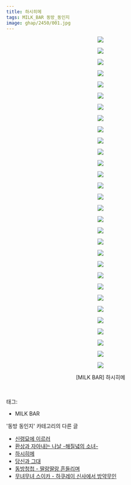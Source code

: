 ```yaml
---
title: 하시히메
tags: MILK_BAR 동방_동인지
image: ghap/2450/001.jpg
---
```

<div class="article">
<p style="text-align: center; clear: none; float: none;"><img src="{{ site.nasurl }}/ghap/2450/001.jpg"/></p>
<p style="text-align: center; clear: none; float: none;"><img src="{{ site.nasurl }}/ghap/2450/002.jpg"/></p>
<p style="text-align: center; clear: none; float: none;"><img src="{{ site.nasurl }}/ghap/2450/003.jpg"/></p>
<p style="text-align: center; clear: none; float: none;"><img src="{{ site.nasurl }}/ghap/2450/004.jpg"/></p>
<p style="text-align: center; clear: none; float: none;"><img src="{{ site.nasurl }}/ghap/2450/005.jpg"/></p>
<p style="text-align: center; clear: none; float: none;"><img src="{{ site.nasurl }}/ghap/2450/006.jpg"/></p>
<p style="text-align: center; clear: none; float: none;"><img src="{{ site.nasurl }}/ghap/2450/007.jpg"/></p>
<p style="text-align: center; clear: none; float: none;"><img src="{{ site.nasurl }}/ghap/2450/008.jpg"/></p>
<p style="text-align: center; clear: none; float: none;"><img src="{{ site.nasurl }}/ghap/2450/009.jpg"/></p>
<p style="text-align: center; clear: none; float: none;"><img src="{{ site.nasurl }}/ghap/2450/010.jpg"/></p>
<p style="text-align: center; clear: none; float: none;"><img src="{{ site.nasurl }}/ghap/2450/011.jpg"/></p>
<p style="text-align: center; clear: none; float: none;"><img src="{{ site.nasurl }}/ghap/2450/012.jpg"/></p>
<p style="text-align: center; clear: none; float: none;"><img src="{{ site.nasurl }}/ghap/2450/013.jpg"/></p>
<p style="text-align: center; clear: none; float: none;"><img src="{{ site.nasurl }}/ghap/2450/014.jpg"/></p>
<p style="text-align: center; clear: none; float: none;"><img src="{{ site.nasurl }}/ghap/2450/015.jpg"/></p>
<p style="text-align: center; clear: none; float: none;"><img src="{{ site.nasurl }}/ghap/2450/016.jpg"/></p>
<p style="text-align: center; clear: none; float: none;"><img src="{{ site.nasurl }}/ghap/2450/017.jpg"/></p>
<p style="text-align: center; clear: none; float: none;"><img src="{{ site.nasurl }}/ghap/2450/018.jpg"/></p>
<p style="text-align: center; clear: none; float: none;"><img src="{{ site.nasurl }}/ghap/2450/019.jpg"/></p>
<p style="text-align: center; clear: none; float: none;"><img src="{{ site.nasurl }}/ghap/2450/020.jpg"/></p>
<p style="text-align: center; clear: none; float: none;"><img src="{{ site.nasurl }}/ghap/2450/021.jpg"/></p>
<p style="text-align: center; clear: none; float: none;"><img src="{{ site.nasurl }}/ghap/2450/022.jpg"/></p>
<p style="text-align: center; clear: none; float: none;"><img src="{{ site.nasurl }}/ghap/2450/023.jpg"/></p>
<p style="text-align: center; clear: none; float: none;"><img src="{{ site.nasurl }}/ghap/2450/024.jpg"/></p>
<p style="text-align: center; clear: none; float: none;"><img src="{{ site.nasurl }}/ghap/2450/025.jpg"/></p>
<p style="text-align: center; clear: none; float: none;"><img src="{{ site.nasurl }}/ghap/2450/026.jpg"/></p>
<p style="text-align: center; clear: none; float: none;"><img src="{{ site.nasurl }}/ghap/2450/027.jpg"/></p>
<p style="text-align: center; clear: none; float: none;"><img src="{{ site.nasurl }}/ghap/2450/028.jpg"/></p>
<p style="text-align: center; clear: none; float: none;"><img src="{{ site.nasurl }}/ghap/2450/029.jpg"/></p>
<p style="text-align: center; clear: none; float: none;"><img src="{{ site.nasurl }}/ghap/2450/030.jpg"/></p>
<p style="text-align: center; clear: none; float: none;">[MILK BAR] 하시히메</p>
<p><br/></p>
</div><div class="tagTrail">
<p>태그: </p>
<ul>
<li>MILK BAR</li>
</ul>
</div><div class="another">
<p>'동방 동인지' 카테고리의 다른 글</p>
<ul>
<li><a href="/2016-10-05-ghap_2452">신령묘에 이르러</a></li>
<li><a href="/2016-10-05-ghap_2451">환상과 자아내는 나날 -해질녘의 소녀-</a></li>
<li><a href="/2016-10-05-ghap_2450">하시히메</a></li>
<li><a href="/2016-10-05-ghap_2449">당신과 그대</a></li>
<li><a href="/2016-10-04-ghap_2447">동방청첩 - 딸랑딸랑 흔들리며</a></li>
<li><a href="/2016-10-04-ghap_2446">무녀무녀 스이카 - 하쿠레이 신사에서 방약무인</a></li>
</ul>
</div><div class="cb_module cb_fluid">
<div class="cb_wrt cb_profile">
</div><!-- commentList close -->
</div>